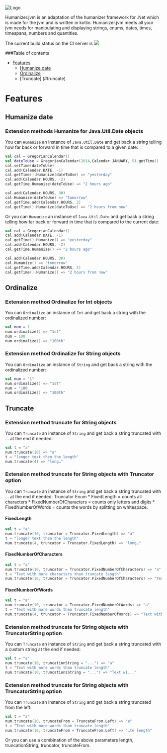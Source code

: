 <p><img src="https://raw.github.com/MehdiK/Humanizer/master/logo.png" alt="Logo" style="max-width:100%;" /></p>

Humanizer.jvm is an adaptation of the humanizer framework for .Net which is made for the jvm and is written in kotlin.
Humanizer.jvm meets all your jvm needs for manipulating and displaying strings, enums, dates, times, timespans, numbers and quantities.

The current build status on the CI server is <a href="http://teamcity.ginnivan.net/viewType.html?buildTypeId=HumanizerJvm_CI&guest=1">
<img src="http://teamcity.ginnivan.net/app/rest/builds/buildType:(id:HumanizerJvm_CI)/statusIcon"/></a>

###Table of contents
 - [Features](#features)
   - [Humanize date](#humanize-date)
   - [Ordinalize](#ordinalize)
   - [Truncate] (#truncate)

# <a id="features">Features</a>

## <a id="humanize-date">Humanize date</a>

### Extension methods Humanize for Java.Util.Date objects

You can `Humanize` an instance of `Java.Util.Date` and get back a string telling how far back or forward in time that is compared to a given date:

```kotlin
val cal = GregorianCalendar()
val dateToUse = GregorianCalendar(2014,Calendar.JANUARY, 5).getTime()
cal.setTime(dateToUse)
cal.add(Calendar.DATE, -1)
cal.getTime().Humanize(dateToUse) => "yesterday"
cal.add(Calendar.HOURS, -2)
cal.getTime.Humanize(dateToUse) => "2 hours ago"

cal.add(Calendar.HOURS, 30)
cal.Humanize(dateToUse) => "tomorrow"
cal.getTime.add(Calendar.HOURS, 2)
cal.getTime().Humanize(dateToUse) => "2 hours from now"
```

Or you can `Humanize` an instance of `Java.Util.Date` and get back a string telling how far back or forward in time that is compared to the current date:

```kotlin
val cal = GregorianCalendar()
cal.add(Calendar.DATE, -1)
cal.getTime().Humanize() => "yesterday"
cal.add(Calendar.HOURS, -2)
cal.getTime.Humanize() => "2 hours ago"

cal.add(Calendar.HOURS, 30)
cal.Humanize() => "tomorrow"
cal.getTime.add(Calendar.HOURS, 2)
cal.getTime().Humanize() => "2 hours from now"
```

## <a id="ordinalize">Ordinalize</a>

### Extension method Ordinalize for Int objects

You can `Ordinalize` an instance of `Int` and get back a string with the ordinalized number:

```kotlin
val num = 1
num.ordinalize() => "1st"
num = 100
num.ordinalize() => "100th"
```

### Extension method Ordinalize for String objects

You can `Ordinalize` an instance of `String` and get back a string with the ordinalized number:

```kotlin
val num = "1"
num.ordinalize() => "1st"
num = "100
num.ordinalize() => "100th"
```

## <a id="truncate">Truncate</a>

### Extension method truncate for String objects

You can `Truncate` an instance of `String` and get back a string truncated with … at the end if needed:

```kotlin
val t = "a"
num.truncate(10) => "a"
t = "longer text then the length"
num.truncate(4) => "long…"
```

### Extension method truncate for String objects with Truncator option

You can `Truncate` an instance of `String` and get back a string truncated with … at the end if needed:
Truncator Enum
    * FixedLength = counts all characters
    * FixedNumberOfCharacters = counts only letters and digits
    * FixedNumberOfWords = counts the words by splitting on whitespace.

#### FixedLength

```kotlin
val t = "a"
num.truncate(10, truncator = Truncator.FixedLength) => "a"
t = "longer text then the length"
num.truncate(4, truncator = Truncator.FixedLength) => "long…"
```

#### FixedNumberOfCharacters

```kotlin
val t = "a"
num.truncate(10, truncator = Truncator.FixedNumberOfCharacters) => "a"
t = "Text with more characters than truncate length"
num.truncate(10, truncator = Truncator.FixedNumberOfCharacters) => "Text with m…"
```

#### FixedNumberOfWords

```kotlin
val t = "a"
num.truncate(10, truncator = Truncator.FixedNumberOfWords) => "a"
t = "Text with more words than truncate length"
num.truncate(4, truncator = Truncator.FixedNumberOfWords) => "Text with more words…"
```

### Extension method truncate for String objects with TruncatorString option

You can `Truncate` an instance of `String` and get back a string truncated with a custom string at the end if needed:

```kotlin
val t = "a"
num.truncate(10, truncationString = "...") => "a"
t = "Text with more words than truncate length"
num.truncate(10, truncationsString = "...") => "Text wi..."
```

### Extension method truncate for String objects with TruncatorString option

You can `Truncate` an instance of `String` and get back a string truncated from the left:

```kotlin
val t = "a"
num.truncate(10, truncateFrom = TruncateFrom.Left) => "a"
t = "Text with more words than truncate length"
num.truncate(10, truncateFrom = TruncateFrom.Left) => "…te length"
```

Or you can use a combination of the above parameters length, truncationString, truncator, truncateFrom.